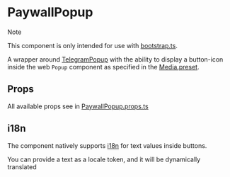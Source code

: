 # PaywallPopup

> [!NOTE]
> This component is only intended for use with [bootstrap.ts](../../bootstrap.ts).

A wrapper around [TelegramPopup](../../../telegram-ui/components/TelegramPopup/README.md) with the ability to display a button-icon inside the web `Popup` component as specified in the [Media.preset](../Media/README.md).

## Props

All available props see in [PaywallPopup.props.ts](./PaywallPopup.props.ts)

## i18n

The component natively supports [i18n](../../../i18n/README.md) for text values inside buttons.

You can provide a text as a locale token, and it will be dynamically translated
